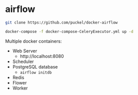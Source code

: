 # airflow
```bash
git clone https://github.com/puckel/docker-airflow

docker-compose -f docker-compose-CeleryExecutor.yml up -d
```
Multiple docker containers: 

- Web Server 
  - http://localhost:8080 
- Scheduler 
- PostgreSQL database
  - ```airflow initdb```
- Redis
- Flower
- Worker
